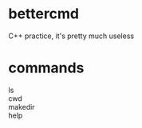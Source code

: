 # bettercmd
C++ practice, it's pretty much useless
# commands
ls <br/>
cwd </br>
makedir <br/>
help <br/>
